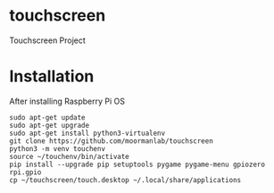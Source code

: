 # touchscreen
Touchscreen Project


# Installation

After installing Raspberry Pi OS

```
sudo apt-get update
sudo apt-get upgrade
sudo apt-get install python3-virtualenv
git clone https://github.com/moormanlab/touchscreen
python3 -m venv touchenv
source ~/touchenv/bin/activate
pip install --upgrade pip setuptools pygame pygame-menu gpiozero rpi.gpio
cp ~/touchscreen/touch.desktop ~/.local/share/applications
```
